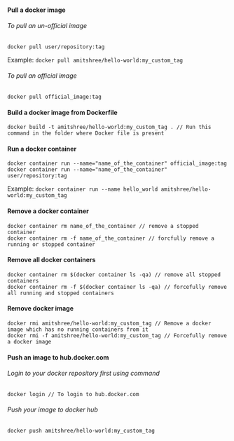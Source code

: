 
#### Pull a docker image
    
###### To pull an un-official image
````
docker pull user/repository:tag

````
Example: ````docker pull amitshree/hello-world:my_custom_tag````

###### To pull an official image
````
docker pull official_image:tag
````

#### Build a docker image from Dockerfile
````
docker build -t amitshree/hello-world:my_custom_tag . // Run this command in the folder where Docker file is present
````

#### Run a docker container

````
docker container run --name="name_of_the_container" official_image:tag
docker container run --name="name_of_the_container" user/repository:tag
````
Example: ````docker container run --name hello_world amitshree/hello-world:my_custom_tag````

#### Remove a docker container
````
docker container rm name_of_the_container // remove a stopped container
docker container rm -f name_of_the_container // forcfully remove a running or stopped container
````

#### Remove all docker containers
````
docker container rm $(docker container ls -qa) // remove all stopped containers
docker container rm -f $(docker container ls -qa) // forcefully remove all running and stopped containers
````

#### Remove docker image
````
docker rmi amitshree/hello-world:my_custom_tag // Remove a docker image which has no running containers from it
docker rmi -f amitshree/hello-world:my_custom_tag // Forcefully remove a docker image

````

#### Push an image to hub.docker.com 

###### Login to your docker repository first using command
````
docker login // To login to hub.docker.com
````

###### Push your image to docker hub
````
docker push amitshree/hello-world:my_custom_tag
````